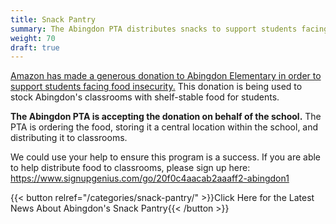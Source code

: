 ```yaml
---
title: Snack Pantry
summary: The Abingdon PTA distributes snacks to support students facing food insecurity.
weight: 70
draft: true
---
```


[Amazon has made a generous donation to Abingdon Elementary in order to support students facing food insecurity.](https://www.aboutamazon.com/news/community/amazon-alleviating-hunger-for-students-throughout-hq2-region) This donation is being used to stock Abingdon's classrooms with shelf-stable food for students.

**The Abingdon PTA is accepting the donation on behalf of the school.** The PTA is ordering the food, storing it a central location within the school, and distributing it to classrooms.

We could use your help to ensure this program is a success. If you are able to help distribute food to classrooms, please sign up here:
https://www.signupgenius.com/go/20f0c4aacab2aaaff2-abingdon1

{{< button relref="/categories/snack-pantry/" >}}Click Here for the Latest News About Abingdon's Snack Pantry{{< /button >}}